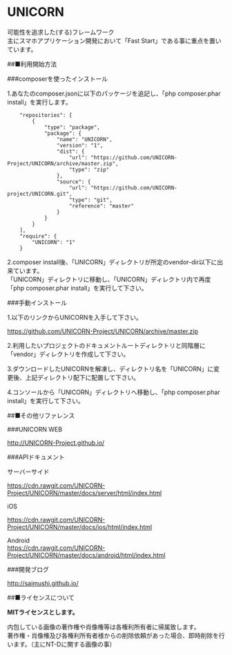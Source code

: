 UNICORN
====
可能性を追求した(する)フレームワーク  
主にスマホアプリケーション開発において「Fast Start」である事に重点を置いています。



##■利用開始方法  

###composerを使ったインストール  

1.あなたのcomposer.jsonに以下のパッケージを追記し、「php composer.phar install」を実行します。
```
    "repositories": [
        {
            "type": "package",
            "package": {
                "name": "UNICORN",
                "version": "1",
                "dist": {
                    "url": "https://github.com/UNICORN-Project/UNICORN/archive/master.zip",
                    "type": "zip"
                },
                "source": {
                    "url": "https://github.com/UNICORN-project/UNICORN.git",
                    "type": "git",
                    "reference": "master"
                }
            }
        }
    ],
    "require": {
        "UNICORN": "1"
    }
```

2.composer install後、「UNICORN」ディレクトリが所定のvendor-dir以下に出来ています。  
「UNICORN」ディレクトリに移動し、「UNICORN」ディレクトリ内で再度「php composer.phar install」を実行して下さい。  


###手動インストール  

1.以下のリンクからUNICORNを入手して下さい。  

https://github.com/UNICORN-Project/UNICORN/archive/master.zip  

2.利用したいプロジェクトのドキュメントルートディレクトリと同階層に「vendor」ディレクトリを作成して下さい。  

3.ダウンロードしたUNICORNを解凍し、ディレクトリ名を「UNICORN」に変更後、上記ディレクトリ配下に配置して下さい。  

4.コンソールから「UNICORN」ディレクトリへ移動し、「php composer.phar install」を実行して下さい。  


##■その他リファレンス  

###UNICORN WEB  

http://UNICORN-Project.github.io/


###APIドキュメント  

サーバーサイド  

https://cdn.rawgit.com/UNICORN-Project/UNICORN/master/docs/server/html/index.html  

iOS  

https://cdn.rawgit.com/UNICORN-Project/UNICORN/master/docs/ios/html/index.html  

Android  
https://cdn.rawgit.com/UNICORN-Project/UNICORN/master/docs/android/html/index.html  


###開発ブログ  

http://saimushi.github.io/



##■ライセンスについて  

**MITライセンスとします。**

内包している画像の著作権や肖像権等は各権利所有者に帰属致します。  
著作権・肖像権及び各権利所有者様からの削除依頼があった場合、即時削除を行います。（主にNT-Dに関する画像の事）  


